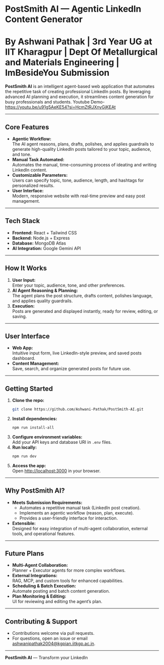 #  PostSmith AI — Agentic LinkedIn Content Generator

# By Ashwani Pathak | 3rd Year UG at IIT Kharagpur | Dept Of Metallurgical and Materials Engineering | ImBesideYou Submission

**PostSmith AI** is an intelligent agent-based web application that automates the repetitive task of creating professional LinkedIn posts. By leveraging advanced AI planning and execution, it streamlines content generation for busy professionals and students.
Youtube Demo- https://youtu.be/u91g5AeKE54?si=HcmZtRJXnyGjKEAt

---

##  Core Features

- **Agentic Workflow:**  
  The AI agent reasons, plans, drafts, polishes, and applies guardrails to generate high-quality LinkedIn posts tailored to your topic, audience, and tone.
- **Manual Task Automated:**  
  Automates the manual, time-consuming process of ideating and writing LinkedIn content.
- **Customizable Parameters:**  
  Users can specify topic, tone, audience, length, and hashtags for personalized results.
- **User Interface:**  
  Modern, responsive website with real-time preview and easy post management.

---

##  Tech Stack

- **Frontend:** React + Tailwind CSS
- **Backend:** Node.js + Express
- **Database:** MongoDB Atlas
- **AI Integration:** Google Gemini API

---

##  How It Works

1. **User Input:**  
   Enter your topic, audience, tone, and other preferences.
2. **AI Agent Reasoning & Planning:**  
   The agent plans the post structure, drafts content, polishes language, and applies quality guardrails.
3. **Execution:**  
   Posts are generated and displayed instantly, ready for review, editing, or saving.

---

##  User Interface

- **Web App:**  
  Intuitive input form, live LinkedIn-style preview, and saved posts dashboard.
- **Content Management:**  
  Save, search, and organize generated posts for future use.

---

##  Getting Started

1. **Clone the repo:**  
   ```bash
   git clone https://github.com/Ashwani-Pathak/PostSmith-AI.git
   ```
2. **Install dependencies:**  
   ```bash
   npm run install-all
   ```
3. **Configure environment variables:**  
   Add your API keys and database URI in `.env` files.
4. **Run locally:**  
   ```bash
   npm run dev
   ```
5. **Access the app:**  
   Open [http://localhost:3000](http://localhost:3000) in your browser.

---

##  Why PostSmith AI?

- **Meets Submission Requirements:**  
  - Automates a repetitive manual task (LinkedIn post creation).
  - Implements an agentic workflow (reason, plan, execute).
  - Provides a user-friendly interface for interaction.
- **Extensible:**  
  Designed for easy integration of multi-agent collaboration, external tools, and operational features.

---

##  Future Plans

- **Multi-Agent Collaboration:**  
  Planner + Executor agents for more complex workflows.
- **External Integrations:**  
  RAG, MCP, and custom tools for enhanced capabilities.
- **Scheduling & Batch Execution:**  
  Automate posting and batch content generation.
- **Plan Monitoring & Editing:**  
  UI for reviewing and editing the agent’s plan.

---

##  Contributing & Support

- Contributions welcome via pull requests.
- For questions, open an issue or email [ashwanipathak2004@kgpian.iitkgp.ac.in](mailto:ashwanipathak2004@kgpian.iitkgp.ac.in).

---

**PostSmith AI** — Transform your LinkedIn